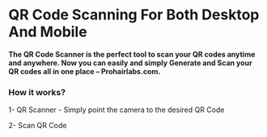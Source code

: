 # QR Code Scanning For Both Desktop And Mobile
**The QR Code Scanner is the perfect tool to scan your QR codes anytime and anywhere. Now you can easily and simply Generate and Scan your QR codes all in one place – Prohairlabs.com.**

### How it works?
1- QR Scanner - Simply point the camera to the desired QR Code

2- Scan QR Code
